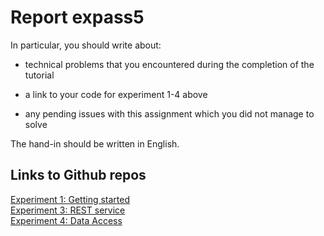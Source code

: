 # Report expass5

In particular, you should write about:

- technical problems that you encountered during the completion of the tutorial

- a link to your code for experiment 1-4 above

- any pending issues with this assignment which you did not manage to solve

The hand-in should be written in English.

## Links to Github repos

[Experiment 1: Getting started](https://github.com/jolsaker98/Dat250-expass5-experiment1)<br>
[Experiment 3: REST service](https://github.com/jolsaker98/Dat250-expass5-experiment3)<br>
[Experiment 4: Data Access](https://github.com/jolsaker98/DAT250-expass5-example4)
